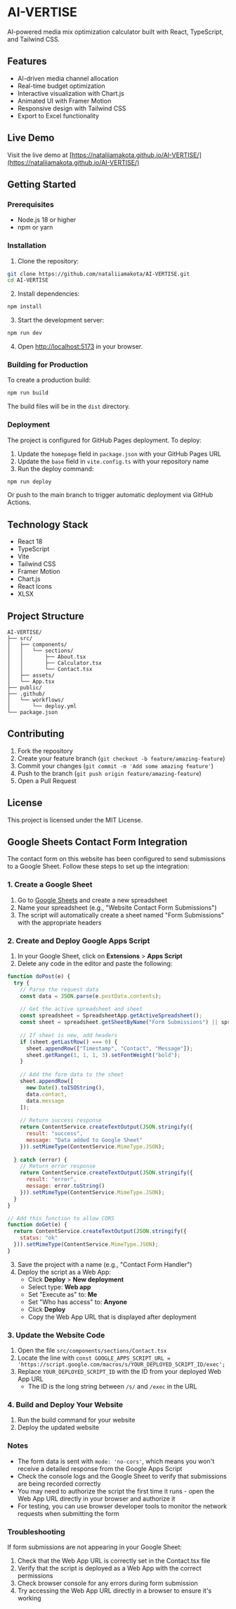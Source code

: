 # AI-VERTISE

AI-powered media mix optimization calculator built with React, TypeScript, and Tailwind CSS.

## Features

- AI-driven media channel allocation
- Real-time budget optimization
- Interactive visualization with Chart.js
- Animated UI with Framer Motion
- Responsive design with Tailwind CSS
- Export to Excel functionality

## Live Demo

Visit the live demo at [https://nataliiamakota.github.io/AI-VERTISE/](https://nataliiamakota.github.io/AI-VERTISE/)

## Getting Started

### Prerequisites

- Node.js 18 or higher
- npm or yarn

### Installation

1. Clone the repository:
```bash
git clone https://github.com/nataliiamakota/AI-VERTISE.git
cd AI-VERTISE
```

2. Install dependencies:
```bash
npm install
```

3. Start the development server:
```bash
npm run dev
```

4. Open [http://localhost:5173](http://localhost:5173) in your browser.

### Building for Production

To create a production build:

```bash
npm run build
```

The build files will be in the `dist` directory.

### Deployment

The project is configured for GitHub Pages deployment. To deploy:

1. Update the `homepage` field in `package.json` with your GitHub Pages URL
2. Update the `base` field in `vite.config.ts` with your repository name
3. Run the deploy command:
```bash
npm run deploy
```

Or push to the main branch to trigger automatic deployment via GitHub Actions.

## Technology Stack

- React 18
- TypeScript
- Vite
- Tailwind CSS
- Framer Motion
- Chart.js
- React Icons
- XLSX

## Project Structure

```
AI-VERTISE/
├── src/
│   ├── components/
│   │   └── sections/
│   │       ├── About.tsx
│   │       ├── Calculator.tsx
│   │       └── Contact.tsx
│   ├── assets/
│   └── App.tsx
├── public/
├── .github/
│   └── workflows/
│       └── deploy.yml
└── package.json
```

## Contributing

1. Fork the repository
2. Create your feature branch (`git checkout -b feature/amazing-feature`)
3. Commit your changes (`git commit -m 'Add some amazing feature'`)
4. Push to the branch (`git push origin feature/amazing-feature`)
5. Open a Pull Request

## License

This project is licensed under the MIT License.

## Google Sheets Contact Form Integration

The contact form on this website has been configured to send submissions to a Google Sheet. Follow these steps to set up the integration:

### 1. Create a Google Sheet

1. Go to [Google Sheets](https://sheets.google.com/) and create a new spreadsheet
2. Name your spreadsheet (e.g., "Website Contact Form Submissions")
3. The script will automatically create a sheet named "Form Submissions" with the appropriate headers

### 2. Create and Deploy Google Apps Script

1. In your Google Sheet, click on **Extensions** > **Apps Script**
2. Delete any code in the editor and paste the following:

```javascript
function doPost(e) {
  try {
    // Parse the request data
    const data = JSON.parse(e.postData.contents);
    
    // Get the active spreadsheet and sheet
    const spreadsheet = SpreadsheetApp.getActiveSpreadsheet();
    const sheet = spreadsheet.getSheetByName("Form Submissions") || spreadsheet.insertSheet("Form Submissions");
    
    // If sheet is new, add headers
    if (sheet.getLastRow() === 0) {
      sheet.appendRow(["Timestamp", "Contact", "Message"]);
      sheet.getRange(1, 1, 1, 3).setFontWeight("bold");
    }
    
    // Add the form data to the sheet
    sheet.appendRow([
      new Date().toISOString(),
      data.contact,
      data.message
    ]);
    
    // Return success response
    return ContentService.createTextOutput(JSON.stringify({
      result: "success",
      message: "Data added to Google Sheet"
    })).setMimeType(ContentService.MimeType.JSON);
    
  } catch (error) {
    // Return error response
    return ContentService.createTextOutput(JSON.stringify({
      result: "error",
      message: error.toString()
    })).setMimeType(ContentService.MimeType.JSON);
  }
}

// Add this function to allow CORS
function doGet(e) {
  return ContentService.createTextOutput(JSON.stringify({
    status: "ok"
  })).setMimeType(ContentService.MimeType.JSON);
}
```

3. Save the project with a name (e.g., "Contact Form Handler")
4. Deploy the script as a Web App:
   - Click **Deploy** > **New deployment**
   - Select type: **Web app**
   - Set "Execute as" to: **Me**
   - Set "Who has access" to: **Anyone**
   - Click **Deploy**
   - Copy the Web App URL that is displayed after deployment

### 3. Update the Website Code

1. Open the file `src/components/sections/Contact.tsx`
2. Locate the line with `const GOOGLE_APPS_SCRIPT_URL = 'https://script.google.com/macros/s/YOUR_DEPLOYED_SCRIPT_ID/exec';`
3. Replace `YOUR_DEPLOYED_SCRIPT_ID` with the ID from your deployed Web App URL
   - The ID is the long string between `/s/` and `/exec` in the URL

### 4. Build and Deploy Your Website

1. Run the build command for your website
2. Deploy the updated website

### Notes

- The form data is sent with `mode: 'no-cors'`, which means you won't receive a detailed response from the Google Apps Script
- Check the console logs and the Google Sheet to verify that submissions are being recorded correctly
- You may need to authorize the script the first time it runs - open the Web App URL directly in your browser and authorize it
- For testing, you can use browser developer tools to monitor the network requests when submitting the form

### Troubleshooting

If form submissions are not appearing in your Google Sheet:
1. Check that the Web App URL is correctly set in the Contact.tsx file
2. Verify that the script is deployed as a Web App with the correct permissions
3. Check browser console for any errors during form submission
4. Try accessing the Web App URL directly in a browser to ensure it's working
